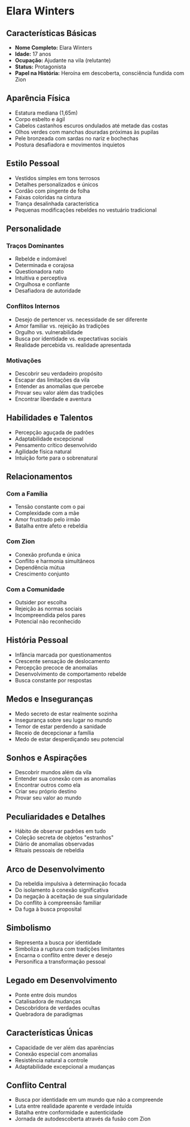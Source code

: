 # Elara Winters

## Características Básicas
- **Nome Completo:** Elara Winters
- **Idade:** 17 anos
- **Ocupação:** Ajudante na vila (relutante)
- **Status:** Protagonista
- **Papel na História:** Heroína em descoberta, consciência fundida com Zion

## Aparência Física
- Estatura mediana (1,65m)
- Corpo esbelto e ágil
- Cabelos castanhos escuros ondulados até metade das costas
- Olhos verdes com manchas douradas próximas às pupilas
- Pele bronzeada com sardas no nariz e bochechas
- Postura desafiadora e movimentos inquietos

## Estilo Pessoal
- Vestidos simples em tons terrosos
- Detalhes personalizados e únicos
- Cordão com pingente de folha
- Faixas coloridas na cintura
- Trança desalinhada característica
- Pequenas modificações rebeldes no vestuário tradicional

## Personalidade

### Traços Dominantes
- Rebelde e indomável
- Determinada e corajosa
- Questionadora nato
- Intuitiva e perceptiva
- Orgulhosa e confiante
- Desafiadora de autoridade

### Conflitos Internos
- Desejo de pertencer vs. necessidade de ser diferente
- Amor familiar vs. rejeição às tradições
- Orgulho vs. vulnerabilidade
- Busca por identidade vs. expectativas sociais
- Realidade percebida vs. realidade apresentada

### Motivações
- Descobrir seu verdadeiro propósito
- Escapar das limitações da vila
- Entender as anomalias que percebe
- Provar seu valor além das tradições
- Encontrar liberdade e aventura

## Habilidades e Talentos
- Percepção aguçada de padrões
- Adaptabilidade excepcional
- Pensamento crítico desenvolvido
- Agilidade física natural
- Intuição forte para o sobrenatural

## Relacionamentos

### Com a Família
- Tensão constante com o pai
- Complexidade com a mãe
- Amor frustrado pelo irmão
- Batalha entre afeto e rebeldia

### Com Zion
- Conexão profunda e única
- Conflito e harmonia simultâneos
- Dependência mútua
- Crescimento conjunto

### Com a Comunidade
- Outsider por escolha
- Rejeição às normas sociais
- Incompreendida pelos pares
- Potencial não reconhecido

## História Pessoal
- Infância marcada por questionamentos
- Crescente sensação de deslocamento
- Percepção precoce de anomalias
- Desenvolvimento de comportamento rebelde
- Busca constante por respostas

## Medos e Inseguranças
- Medo secreto de estar realmente sozinha
- Insegurança sobre seu lugar no mundo
- Temor de estar perdendo a sanidade
- Receio de decepcionar a família
- Medo de estar desperdiçando seu potencial

## Sonhos e Aspirações
- Descobrir mundos além da vila
- Entender sua conexão com as anomalias
- Encontrar outros como ela
- Criar seu próprio destino
- Provar seu valor ao mundo

## Peculiaridades e Detalhes
- Hábito de observar padrões em tudo
- Coleção secreta de objetos "estranhos"
- Diário de anomalias observadas
- Rituais pessoais de rebeldia

## Arco de Desenvolvimento
- Da rebeldia impulsiva à determinação focada
- Do isolamento à conexão significativa
- Da negação à aceitação de sua singularidade
- Do conflito à compreensão familiar
- Da fuga à busca proposital

## Simbolismo
- Representa a busca por identidade
- Simboliza a ruptura com tradições limitantes
- Encarna o conflito entre dever e desejo
- Personifica a transformação pessoal

## Legado em Desenvolvimento
- Ponte entre dois mundos
- Catalisadora de mudanças
- Descobridora de verdades ocultas
- Quebradora de paradigmas

## Características Únicas
- Capacidade de ver além das aparências
- Conexão especial com anomalias
- Resistência natural a controle
- Adaptabilidade excepcional a mudanças

## Conflito Central
- Busca por identidade em um mundo que não a compreende
- Luta entre realidade aparente e verdade intuída
- Batalha entre conformidade e autenticidade
- Jornada de autodescoberta através da fusão com Zion
